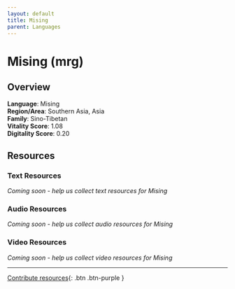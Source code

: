 ```yaml
---
layout: default
title: Mising
parent: Languages
---
```


# Mising (mrg)

## Overview

**Language**: Mising  
**Region/Area**: Southern Asia, Asia  
**Family**: Sino-Tibetan  
**Vitality Score**: 1.08  
**Digitality Score**: 0.20  

## Resources

### Text Resources
*Coming soon - help us collect text resources for Mising*

### Audio Resources
*Coming soon - help us collect audio resources for Mising*

### Video Resources
*Coming soon - help us collect video resources for Mising*

---

[Contribute resources](https://fairtrain.github.io/){: .btn .btn-purple }
